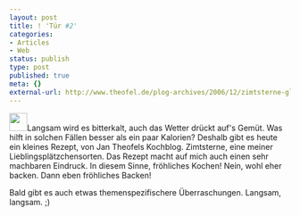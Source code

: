 ```yaml
---
layout: post
title: ! 'Tür #2'
categories:
- Articles
- Web
status: publish
type: post
published: true
meta: {}
external-url: http://www.theofel.de/plog-archives/2006/12/zimtsterne-glutenfreies-weihnachtsgebaeck.html
---
```

<img class="alignleft size-full wp-image-106" title="Adventskalender-Icon" src="http://lumenpage.com/blog/wp-content/uploads/2008/12/mail-32.png" alt="" width="32" height="32" />Langsam wird es bitterkalt, auch das Wetter drückt auf's Gemüt. Was hilft in solchen Fällen besser als ein paar Kalorien? Deshalb gibt es heute ein kleines Rezept, von Jan Theofels Kochblog. Zimtsterne, eine meiner Lieblingsplätzchensorten. Das Rezept macht auf mich auch einen sehr machbaren Eindruck. In diesem Sinne, fröhliches Kochen! Nein, wohl eher backen. Dann eben fröhliches Backen!

Bald gibt es auch etwas themenspezifischere Überraschungen. Langsam, langsam. ;)
